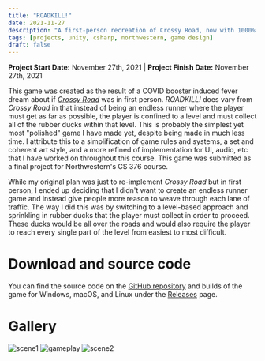 ```yaml
---
title: "ROADKILL!"
date: 2021-11-27
description: "A first-person recreation of Crossy Road, now with 1000% more rubber ducks!"
tags: [projects, unity, csharp, northwestern, game design]
draft: false
---
```

**Project Start Date:** November 27th, 2021 | **Project Finish Date:** November 27th, 2021

This game was created as the result of a COVID booster induced fever dream about if [*Crossy Road*](https://en.wikipedia.org/wiki/Crossy_Road) was in first person. *ROADKILL!* does vary from *Crossy Road* in that instead of being an endless runner where the player must get as far as possible, the player is confined to a level and must collect all of the rubber ducks within that level. This is probably the simplest yet most "polished" game I have made yet, despite being made in much less time. I attribute this to a simplification of game rules and systems, a set and coherent art style, and a more refined of implementation for UI, audio, etc that I have worked on throughout this course. This game was submitted as a final project for Northwestern's CS 376 course.

While my original plan was just to re-implement *Crossy Road* but in first person, I ended up deciding that I didn't want to create an endless runner game and instead give people more reason to weave through each lane of traffic. The way I did this was by switching to a level-based approach and sprinkling in rubber ducks that the player must collect in order to proceed. These ducks would be all over the roads and would also require the player to reach every single part of the level from easiest to most difficult.

# Download and source code

You can find the source code on the [GitHub repository](https://github.com/jackburkhardt/roadkill) and builds of the game for Windows, macOS, and Linux under the [Releases](https://github.com/jackburkhardt/roadkill/releases) page.

# Gallery

![scene1](/resources/roadkill/scene1.png) ![gameplay](/resources/roadkill/gameplay-1.gif) ![scene2](/resources/roadkill/scene2.png)